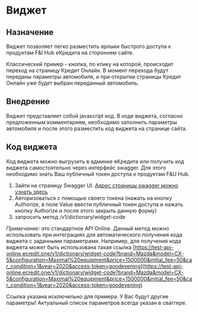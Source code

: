 # Виджет

## Назначение
Виджет позволяет легко разместить ярлыки быстрого доступа к продуктам F&I Hub еКредита на стороннем сайте.

Классический пример - кнопка, по клику на которой, происходит переход на страницу Кредит Онлайн. В момент перехода будут переданы параметры автомобиля, и при открытии страницы Кредит Онлайн уже будет выбран переданный автомобиль.

## Внедрение
Виджет представляет собой javascript код. В коде виджета, согласно предложенным комментариям, необходимо заполнить параметры автомобиля и после этого разместить код виджета на странице сайта.

## Код виджета
Код виджета можно выгрузить в админке еКредита или получить код виджета самостоятельно через интерфейс swagger. Для этого необходимо знать Ваш публичный токен доступа к продуктам F&U Hub.

1.  Зайти на страницу Swagger UI. [Адрес страницы swagger можно узнать здесь](https://github.com/templton/ecredit_api_online/blob/master/work_with_api/work_with_api.md)
1. Авторизоваться с помощью своего токена (нажать на кнопку Authorize, в поле Value ввести публичный токен доступа и нажать кнопку Authorize и после этого закрыть данную форму)
1. запросить метод /v1/dictionary/widget-code

*Примечание:* это стандартное API Online. Данный метод можно использовать при интеграциях для автоматического получения кода виджета с заданными параметрами. Например, для получения кода виджета может быть использована такая ссылка [https://test-api-online.ecredit.one/v1/dictionary/widget-code?brand=Mazda&model=CX-5&configuration=Maximal%20equipment&price=1500000&initial_fee=50&car_condition=1&year=2020&access-token=goodevening](https://test-api-online.ecredit.one/v1/dictionary/widget-code?brand=Mazda&model=CX-5&configuration=Maximal%20equipment&price=1500000&initial_fee=50&car_condition=1&year=2020&access-token=goodevening)

Ссылка указана исключельно для примера. У Вас будут другие параметры! Актуальный список параметров всегда указан в сваггере.

